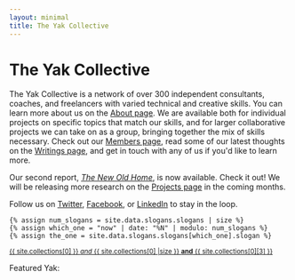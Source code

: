 ```yaml
---
layout: minimal
title: The Yak Collective
---
```


# The Yak Collective

The Yak Collective is a network of over 300 independent consultants, coaches, and freelancers with varied technical and creative skills. You can learn more about us on the [About page](/about). We are available both for individual projects on specific topics that match our skills, and for larger collaborative projects we can take on as a group, bringing together the mix of skills necessary. Check out our [Members page](/members), read some of our latest thoughts on the [Writings page](/writings), and get in touch with any of us if you'd like to learn more.

Our second report, [_The New Old Home_](/projects/the-new-old-home), is now available. Check it out! We will be releasing more research on the [Projects page](/projects) in the coming months.

Follow us on [Twitter](https://twitter.com/yak_collective), [Facebook](https://www.facebook.com/theyakcollective/), or [LinkedIn](https://www.linkedin.com/company/yak-collective/) to stay in the loop.

	{% assign num_slogans = site.data.slogans.slogans | size %}
	{% assign which_one = "now" | date: "%N" | modulo: num_slogans %}
	{% assign the_one = site.data.slogans.slogans[which_one].slogan %}
<small class="f6 db tc mt3 w-75 w-100-l center"><a href="/tips" class="dib tl" id="featured_yak">{{ site.collections[0] }} _and_ {{ site.collections[0] |size }} __and__ {{ site.collections[0][3] }} </a></small>
<script>
	var footer_slogans = {{ site.data.slogans | jsonify }};
	var footer_slogans_total = (footer_slogans.slogans).length;
	var footer_slogan_to_show = Math.floor(Math.random() * footer_slogans_total);
	//document.getElementById("featured_yak").innerHTML = footer_slogans.slogans[footer_slogan_to_show].slogan;
</script>
Featured Yak: 
